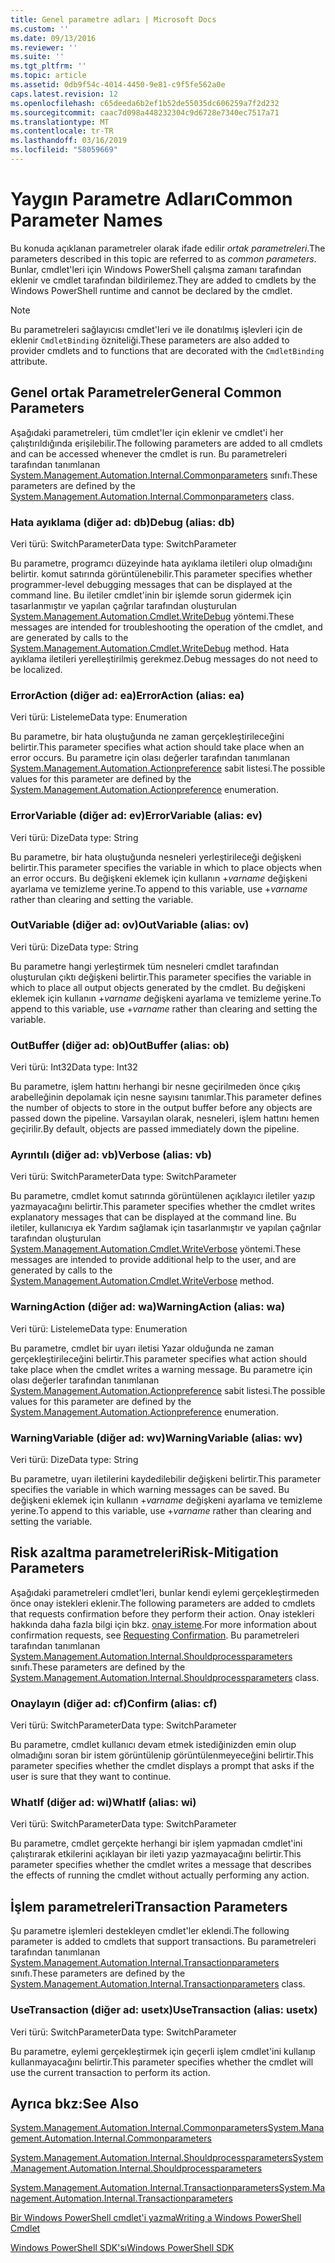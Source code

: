 ```yaml
---
title: Genel parametre adları | Microsoft Docs
ms.custom: ''
ms.date: 09/13/2016
ms.reviewer: ''
ms.suite: ''
ms.tgt_pltfrm: ''
ms.topic: article
ms.assetid: 0db9f54c-4014-4450-9e81-c9f5fe562a0e
caps.latest.revision: 12
ms.openlocfilehash: c65deeda6b2ef1b52de55035dc606259a7f2d232
ms.sourcegitcommit: caac7d098a448232304c9d6728e7340ec7517a71
ms.translationtype: MT
ms.contentlocale: tr-TR
ms.lasthandoff: 03/16/2019
ms.locfileid: "58059669"
---
```

# <a name="common-parameter-names"></a><span data-ttu-id="5fdbf-102">Yaygın Parametre Adları</span><span class="sxs-lookup"><span data-stu-id="5fdbf-102">Common Parameter Names</span></span>

<span data-ttu-id="5fdbf-103">Bu konuda açıklanan parametreler olarak ifade edilir *ortak parametreleri*.</span><span class="sxs-lookup"><span data-stu-id="5fdbf-103">The parameters described in this topic are referred to as *common parameters*.</span></span> <span data-ttu-id="5fdbf-104">Bunlar, cmdlet'leri için Windows PowerShell çalışma zamanı tarafından eklenir ve cmdlet tarafından bildirilemez.</span><span class="sxs-lookup"><span data-stu-id="5fdbf-104">They are added to cmdlets by the Windows PowerShell runtime and cannot be declared by the cmdlet.</span></span>

> [!NOTE]
> <span data-ttu-id="5fdbf-105">Bu parametreleri sağlayıcısı cmdlet'leri ve ile donatılmış işlevleri için de eklenir `CmdletBinding` özniteliği.</span><span class="sxs-lookup"><span data-stu-id="5fdbf-105">These parameters are also added to provider cmdlets and to functions that are decorated with the `CmdletBinding` attribute.</span></span>

## <a name="general-common-parameters"></a><span data-ttu-id="5fdbf-106">Genel ortak Parametreler</span><span class="sxs-lookup"><span data-stu-id="5fdbf-106">General Common Parameters</span></span>

<span data-ttu-id="5fdbf-107">Aşağıdaki parametreleri, tüm cmdlet'ler için eklenir ve cmdlet'i her çalıştırıldığında erişilebilir.</span><span class="sxs-lookup"><span data-stu-id="5fdbf-107">The following parameters are added to all cmdlets and can be accessed whenever the cmdlet is run.</span></span> <span data-ttu-id="5fdbf-108">Bu parametreleri tarafından tanımlanan [System.Management.Automation.Internal.Commonparameters](/dotnet/api/System.Management.Automation.Internal.CommonParameters) sınıfı.</span><span class="sxs-lookup"><span data-stu-id="5fdbf-108">These parameters are defined by the [System.Management.Automation.Internal.Commonparameters](/dotnet/api/System.Management.Automation.Internal.CommonParameters) class.</span></span>

### <a name="debug-alias-db"></a><span data-ttu-id="5fdbf-109">Hata ayıklama (diğer ad: db)</span><span class="sxs-lookup"><span data-stu-id="5fdbf-109">Debug (alias: db)</span></span>

<span data-ttu-id="5fdbf-110">Veri türü: SwitchParameter</span><span class="sxs-lookup"><span data-stu-id="5fdbf-110">Data type: SwitchParameter</span></span>

<span data-ttu-id="5fdbf-111">Bu parametre, programcı düzeyinde hata ayıklama iletileri olup olmadığını belirtir. komut satırında görüntülenebilir.</span><span class="sxs-lookup"><span data-stu-id="5fdbf-111">This parameter specifies whether programmer-level debugging messages that can be displayed at the command line.</span></span> <span data-ttu-id="5fdbf-112">Bu iletiler cmdlet'inin bir işlemde sorun gidermek için tasarlanmıştır ve yapılan çağrılar tarafından oluşturulan [System.Management.Automation.Cmdlet.WriteDebug](/dotnet/api/System.Management.Automation.Cmdlet.WriteDebug) yöntemi.</span><span class="sxs-lookup"><span data-stu-id="5fdbf-112">These messages are intended for troubleshooting the operation of the cmdlet, and are generated by calls to the [System.Management.Automation.Cmdlet.WriteDebug](/dotnet/api/System.Management.Automation.Cmdlet.WriteDebug) method.</span></span> <span data-ttu-id="5fdbf-113">Hata ayıklama iletileri yerelleştirilmiş gerekmez.</span><span class="sxs-lookup"><span data-stu-id="5fdbf-113">Debug messages do not need to be localized.</span></span>

### <a name="erroraction-alias-ea"></a><span data-ttu-id="5fdbf-114">ErrorAction (diğer ad: ea)</span><span class="sxs-lookup"><span data-stu-id="5fdbf-114">ErrorAction (alias: ea)</span></span>

<span data-ttu-id="5fdbf-115">Veri türü: Listeleme</span><span class="sxs-lookup"><span data-stu-id="5fdbf-115">Data type: Enumeration</span></span>

<span data-ttu-id="5fdbf-116">Bu parametre, bir hata oluştuğunda ne zaman gerçekleştirileceğini belirtir.</span><span class="sxs-lookup"><span data-stu-id="5fdbf-116">This parameter specifies what action should take place when an error occurs.</span></span> <span data-ttu-id="5fdbf-117">Bu parametre için olası değerler tarafından tanımlanan [System.Management.Automation.Actionpreference](/dotnet/api/System.Management.Automation.ActionPreference) sabit listesi.</span><span class="sxs-lookup"><span data-stu-id="5fdbf-117">The possible values for this parameter are defined by the [System.Management.Automation.Actionpreference](/dotnet/api/System.Management.Automation.ActionPreference) enumeration.</span></span>

### <a name="errorvariable-alias-ev"></a><span data-ttu-id="5fdbf-118">ErrorVariable (diğer ad: ev)</span><span class="sxs-lookup"><span data-stu-id="5fdbf-118">ErrorVariable (alias: ev)</span></span>

<span data-ttu-id="5fdbf-119">Veri türü: Dize</span><span class="sxs-lookup"><span data-stu-id="5fdbf-119">Data type: String</span></span>

<span data-ttu-id="5fdbf-120">Bu parametre, bir hata oluştuğunda nesneleri yerleştirileceği değişkeni belirtir.</span><span class="sxs-lookup"><span data-stu-id="5fdbf-120">This parameter specifies the variable in which to place objects when an error occurs.</span></span> <span data-ttu-id="5fdbf-121">Bu değişkeni eklemek için kullanın +*varname* değişkeni ayarlama ve temizleme yerine.</span><span class="sxs-lookup"><span data-stu-id="5fdbf-121">To append to this variable, use +*varname* rather than clearing and setting the variable.</span></span>

### <a name="outvariable-alias-ov"></a><span data-ttu-id="5fdbf-122">OutVariable (diğer ad: ov)</span><span class="sxs-lookup"><span data-stu-id="5fdbf-122">OutVariable (alias: ov)</span></span>

<span data-ttu-id="5fdbf-123">Veri türü: Dize</span><span class="sxs-lookup"><span data-stu-id="5fdbf-123">Data type: String</span></span>

<span data-ttu-id="5fdbf-124">Bu parametre hangi yerleştirmek tüm nesneleri cmdlet tarafından oluşturulan çıktı değişkeni belirtir.</span><span class="sxs-lookup"><span data-stu-id="5fdbf-124">This parameter specifies the variable in which to place all output objects generated by the cmdlet.</span></span> <span data-ttu-id="5fdbf-125">Bu değişkeni eklemek için kullanın +*varname* değişkeni ayarlama ve temizleme yerine.</span><span class="sxs-lookup"><span data-stu-id="5fdbf-125">To append to this variable, use +*varname* rather than clearing and setting the variable.</span></span>

### <a name="outbuffer-alias-ob"></a><span data-ttu-id="5fdbf-126">OutBuffer (diğer ad: ob)</span><span class="sxs-lookup"><span data-stu-id="5fdbf-126">OutBuffer (alias: ob)</span></span>

<span data-ttu-id="5fdbf-127">Veri türü: Int32</span><span class="sxs-lookup"><span data-stu-id="5fdbf-127">Data type: Int32</span></span>

<span data-ttu-id="5fdbf-128">Bu parametre, işlem hattını herhangi bir nesne geçirilmeden önce çıkış arabelleğinin depolamak için nesne sayısını tanımlar.</span><span class="sxs-lookup"><span data-stu-id="5fdbf-128">This parameter defines the number of objects to store in the output buffer before any objects are passed down the pipeline.</span></span> <span data-ttu-id="5fdbf-129">Varsayılan olarak, nesneleri, işlem hattını hemen geçirilir.</span><span class="sxs-lookup"><span data-stu-id="5fdbf-129">By default, objects are passed immediately down the pipeline.</span></span>

### <a name="verbose-alias-vb"></a><span data-ttu-id="5fdbf-130">Ayrıntılı (diğer ad: vb)</span><span class="sxs-lookup"><span data-stu-id="5fdbf-130">Verbose (alias: vb)</span></span>

<span data-ttu-id="5fdbf-131">Veri türü: SwitchParameter</span><span class="sxs-lookup"><span data-stu-id="5fdbf-131">Data type: SwitchParameter</span></span>

<span data-ttu-id="5fdbf-132">Bu parametre, cmdlet komut satırında görüntülenen açıklayıcı iletiler yazıp yazmayacağını belirtir.</span><span class="sxs-lookup"><span data-stu-id="5fdbf-132">This parameter specifies whether the cmdlet writes explanatory messages that can be displayed at the command line.</span></span> <span data-ttu-id="5fdbf-133">Bu iletiler, kullanıcıya ek Yardım sağlamak için tasarlanmıştır ve yapılan çağrılar tarafından oluşturulan [System.Management.Automation.Cmdlet.WriteVerbose](/dotnet/api/System.Management.Automation.Cmdlet.WriteVerbose) yöntemi.</span><span class="sxs-lookup"><span data-stu-id="5fdbf-133">These messages are intended to provide additional help to the user, and are generated by calls to the [System.Management.Automation.Cmdlet.WriteVerbose](/dotnet/api/System.Management.Automation.Cmdlet.WriteVerbose) method.</span></span>

### <a name="warningaction-alias-wa"></a><span data-ttu-id="5fdbf-134">WarningAction (diğer ad: wa)</span><span class="sxs-lookup"><span data-stu-id="5fdbf-134">WarningAction (alias: wa)</span></span>

<span data-ttu-id="5fdbf-135">Veri türü: Listeleme</span><span class="sxs-lookup"><span data-stu-id="5fdbf-135">Data type: Enumeration</span></span>

<span data-ttu-id="5fdbf-136">Bu parametre, cmdlet bir uyarı iletisi Yazar olduğunda ne zaman gerçekleştirileceğini belirtir.</span><span class="sxs-lookup"><span data-stu-id="5fdbf-136">This parameter specifies what action should take place when the cmdlet writes a warning message.</span></span> <span data-ttu-id="5fdbf-137">Bu parametre için olası değerler tarafından tanımlanan [System.Management.Automation.Actionpreference](/dotnet/api/System.Management.Automation.ActionPreference) sabit listesi.</span><span class="sxs-lookup"><span data-stu-id="5fdbf-137">The possible values for this parameter are defined by the [System.Management.Automation.Actionpreference](/dotnet/api/System.Management.Automation.ActionPreference) enumeration.</span></span>

### <a name="warningvariable-alias-wv"></a><span data-ttu-id="5fdbf-138">WarningVariable (diğer ad: wv)</span><span class="sxs-lookup"><span data-stu-id="5fdbf-138">WarningVariable (alias: wv)</span></span>

<span data-ttu-id="5fdbf-139">Veri türü: Dize</span><span class="sxs-lookup"><span data-stu-id="5fdbf-139">Data type: String</span></span>

<span data-ttu-id="5fdbf-140">Bu parametre, uyarı iletilerini kaydedilebilir değişkeni belirtir.</span><span class="sxs-lookup"><span data-stu-id="5fdbf-140">This parameter specifies the variable in which warning messages can be saved.</span></span> <span data-ttu-id="5fdbf-141">Bu değişkeni eklemek için kullanın +*varname* değişkeni ayarlama ve temizleme yerine.</span><span class="sxs-lookup"><span data-stu-id="5fdbf-141">To append to this variable, use +*varname* rather than clearing and setting the variable.</span></span>

## <a name="risk-mitigation-parameters"></a><span data-ttu-id="5fdbf-142">Risk azaltma parametreleri</span><span class="sxs-lookup"><span data-stu-id="5fdbf-142">Risk-Mitigation Parameters</span></span>

<span data-ttu-id="5fdbf-143">Aşağıdaki parametreleri cmdlet'leri, bunlar kendi eylemi gerçekleştirmeden önce onay istekleri eklenir.</span><span class="sxs-lookup"><span data-stu-id="5fdbf-143">The following parameters are added to cmdlets that requests confirmation before they perform their action.</span></span> <span data-ttu-id="5fdbf-144">Onay istekleri hakkında daha fazla bilgi için bkz. [onay isteme](./requesting-confirmation-from-cmdlets.md).</span><span class="sxs-lookup"><span data-stu-id="5fdbf-144">For more information about confirmation requests, see [Requesting Confirmation](./requesting-confirmation-from-cmdlets.md).</span></span> <span data-ttu-id="5fdbf-145">Bu parametreleri tarafından tanımlanan [System.Management.Automation.Internal.Shouldprocessparameters](/dotnet/api/System.Management.Automation.Internal.ShouldProcessParameters) sınıfı.</span><span class="sxs-lookup"><span data-stu-id="5fdbf-145">These parameters are defined by the [System.Management.Automation.Internal.Shouldprocessparameters](/dotnet/api/System.Management.Automation.Internal.ShouldProcessParameters) class.</span></span>

### <a name="confirm-alias-cf"></a><span data-ttu-id="5fdbf-146">Onaylayın (diğer ad: cf)</span><span class="sxs-lookup"><span data-stu-id="5fdbf-146">Confirm (alias: cf)</span></span>

<span data-ttu-id="5fdbf-147">Veri türü: SwitchParameter</span><span class="sxs-lookup"><span data-stu-id="5fdbf-147">Data type: SwitchParameter</span></span>

<span data-ttu-id="5fdbf-148">Bu parametre, cmdlet kullanıcı devam etmek istediğinizden emin olup olmadığını soran bir istem görüntülenip görüntülenmeyeceğini belirtir.</span><span class="sxs-lookup"><span data-stu-id="5fdbf-148">This parameter specifies whether the cmdlet displays a prompt that asks if the user is sure that they want to continue.</span></span>

### <a name="whatif-alias-wi"></a><span data-ttu-id="5fdbf-149">WhatIf (diğer ad: wi)</span><span class="sxs-lookup"><span data-stu-id="5fdbf-149">WhatIf (alias: wi)</span></span>

<span data-ttu-id="5fdbf-150">Veri türü: SwitchParameter</span><span class="sxs-lookup"><span data-stu-id="5fdbf-150">Data type: SwitchParameter</span></span>

<span data-ttu-id="5fdbf-151">Bu parametre, cmdlet gerçekte herhangi bir işlem yapmadan cmdlet'ini çalıştırarak etkilerini açıklayan bir ileti yazıp yazmayacağını belirtir.</span><span class="sxs-lookup"><span data-stu-id="5fdbf-151">This parameter specifies whether the cmdlet writes a message that describes the effects of running the cmdlet without actually performing any action.</span></span>

## <a name="transaction-parameters"></a><span data-ttu-id="5fdbf-152">İşlem parametreleri</span><span class="sxs-lookup"><span data-stu-id="5fdbf-152">Transaction Parameters</span></span>

<span data-ttu-id="5fdbf-153">Şu parametre işlemleri destekleyen cmdlet'ler eklendi.</span><span class="sxs-lookup"><span data-stu-id="5fdbf-153">The following parameter is added to cmdlets that support transactions.</span></span> <span data-ttu-id="5fdbf-154">Bu parametreleri tarafından tanımlanan [System.Management.Automation.Internal.Transactionparameters](/dotnet/api/System.Management.Automation.Internal.TransactionParameters) sınıfı.</span><span class="sxs-lookup"><span data-stu-id="5fdbf-154">These parameters are defined by the [System.Management.Automation.Internal.Transactionparameters](/dotnet/api/System.Management.Automation.Internal.TransactionParameters) class.</span></span>

### <a name="usetransaction-alias-usetx"></a><span data-ttu-id="5fdbf-155">UseTransaction (diğer ad: usetx)</span><span class="sxs-lookup"><span data-stu-id="5fdbf-155">UseTransaction (alias: usetx)</span></span>

<span data-ttu-id="5fdbf-156">Veri türü: SwitchParameter</span><span class="sxs-lookup"><span data-stu-id="5fdbf-156">Data type: SwitchParameter</span></span>

<span data-ttu-id="5fdbf-157">Bu parametre, eylemi gerçekleştirmek için geçerli işlem cmdlet'ini kullanıp kullanmayacağını belirtir.</span><span class="sxs-lookup"><span data-stu-id="5fdbf-157">This parameter specifies whether the cmdlet will use the current transaction to perform its action.</span></span>

## <a name="see-also"></a><span data-ttu-id="5fdbf-158">Ayrıca bkz:</span><span class="sxs-lookup"><span data-stu-id="5fdbf-158">See Also</span></span>

[<span data-ttu-id="5fdbf-159">System.Management.Automation.Internal.Commonparameters</span><span class="sxs-lookup"><span data-stu-id="5fdbf-159">System.Management.Automation.Internal.Commonparameters</span></span>](/dotnet/api/System.Management.Automation.Internal.CommonParameters)

[<span data-ttu-id="5fdbf-160">System.Management.Automation.Internal.Shouldprocessparameters</span><span class="sxs-lookup"><span data-stu-id="5fdbf-160">System.Management.Automation.Internal.Shouldprocessparameters</span></span>](/dotnet/api/System.Management.Automation.Internal.ShouldProcessParameters)

[<span data-ttu-id="5fdbf-161">System.Management.Automation.Internal.Transactionparameters</span><span class="sxs-lookup"><span data-stu-id="5fdbf-161">System.Management.Automation.Internal.Transactionparameters</span></span>](/dotnet/api/System.Management.Automation.Internal.TransactionParameters)

[<span data-ttu-id="5fdbf-162">Bir Windows PowerShell cmdlet'i yazma</span><span class="sxs-lookup"><span data-stu-id="5fdbf-162">Writing a Windows PowerShell Cmdlet</span></span>](./writing-a-windows-powershell-cmdlet.md)

[<span data-ttu-id="5fdbf-163">Windows PowerShell SDK'sı</span><span class="sxs-lookup"><span data-stu-id="5fdbf-163">Windows PowerShell SDK</span></span>](../windows-powershell-reference.md)
